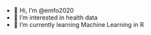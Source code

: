 - 👋 Hi, I’m @emfo2020
- 👀 I’m interested in health data 
- 🌱 I’m currently learning Machine Learning in R


<!---
emfo2020/emfo2020 is a ✨ special ✨ repository because its `README.md` (this file) appears on your GitHub profile.
You can click the Preview link to take a look at your changes.
--->
